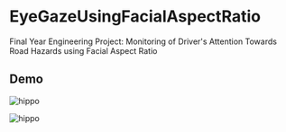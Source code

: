 # EyeGazeUsingFacialAspectRatio
Final Year Engineering Project: Monitoring of Driver's Attention Towards Road Hazards using Facial Aspect Ratio

## Demo
![hippo](Results/EyesClosed_Trim_gif.gif)

![hippo](Results/noLook_trim_gif.gif)
